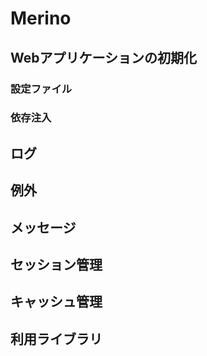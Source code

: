 ﻿
# Merino

## Webアプリケーションの初期化

### 設定ファイル

### 依存注入

## ログ


## 例外

## メッセージ

## セッション管理

## キャッシュ管理

## 利用ライブラリ
